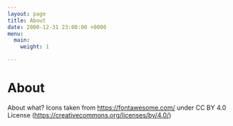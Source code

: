 ```yaml
---
layout: page
title: About
date: 2000-12-31 23:00:00 +0000
menu:
  main:
    weight: 1

---
```


# About

About what?
Icons taken from  https://fontawesome.com/ under CC BY 4.0 License (https://creativecommons.org/licenses/by/4.0/)